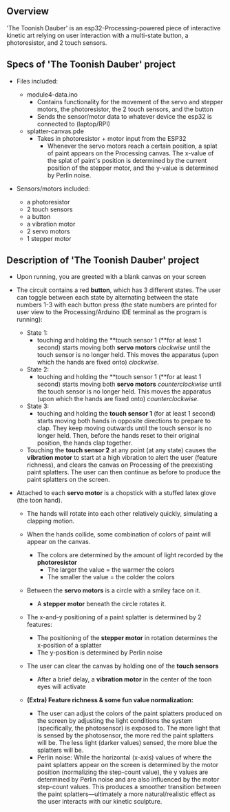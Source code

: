 Overview
--------
'The Toonish Dauber' is an esp32-Processing-powered piece of interactive kinetic art relying on user interaction with a multi-state button, a photoresistor, and 2 touch sensors.

  Specs of 'The Toonish Dauber' project
  ------------------------------
  - Files included:
    - module4-data.ino
      - Contains functionality for the movement of the servo and stepper motors, the photoresistor, the 2 touch sensors, and the button
      - Sends the sensor/motor data to whatever device the esp32 is connected to (laptop/RPI)
    - splatter-canvas.pde
      - Takes in photoresistor + motor input from the ESP32
        - Whenever the servo motors reach a certain position, a splat of paint appears on the Processing canvas. The x-value of the splat of paint's position is determined by the current position of the stepper motor, and the y-value is determined by Perlin noise.  
       
  - Sensors/motors included:
    - a photoresistor 
    - 2 touch sensors
    - a button
    - a vibration motor
    - 2 servo motors
    - 1 stepper motor
   
  Description of 'The Toonish Dauber' project
  --------------------------------------
  - Upon running, you are greeted with a blank canvas on your screen

  - The circuit contains a red **button**, which has 3 different states. The user can toggle between each state by alternating between the state numbers 1-3 with each button press (the state numbers are printed for user view to the Processing/Arduino IDE terminal as the program is running):
      - State 1:
          - touching and holding the **touch sensor 1 (**for at least 1 second) starts moving both **servo motors** *clockwise* until the touch sensor is no longer held. This moves the apparatus (upon which the hands are fixed onto) *clockwise*.
      - State 2:
          - touching and holding the **touch sensor 1 (**for at least 1 second) starts moving both **servo motors** *counterclockwise* until the touch sensor is no longer held. This moves the apparatus (upon which the hands are fixed onto) *counterclockwise*.
      - State 3:
          - touching and holding the **touch sensor 1** (for at least 1 second) starts moving both hands in opposite directions to prepare to clap. They keep moving outwards until the touch sensor is no longer held. Then, before the hands reset to their original position, the hands clap together.
      - Touching the **touch sensor 2** at any point (at any state) causes the **vibration motor** to start at a high vibration to alert the user (feature richness), and clears the canvas on Processing of the preexisting paint splatters. The user can then continue as before to produce the paint splatters on the screen.
   
- Attached to each **servo motor** is a chopstick with a stuffed latex glove (the toon hand).
    - The hands will rotate into each other relatively quickly, simulating a clapping motion.
    - When the hands collide, some combination of colors of paint will appear on the canvas.
        - The colors are determined by the amount of light recorded by the **************************photoresistor**************************
            - The larger the value = the warmer the colors
            - The smaller the value = the colder the colors

  - Between the ************servo motors************ is a circle with a smiley face on it.
      - A **************************stepper motor************************** beneath the circle rotates it.
  
  - The x-and-y positioning of a paint splatter is determined by 2 features:
      - The positioning of the **stepper motor** in rotation determines the x-position of a splatter
      - The y-position is determined by Perlin noise
  - The user can clear the canvas by holding one of the **touch sensors**
      - After a brief delay, a **vibration motor** in the center of the toon eyes will activate
  - **(Extra) Feature richness & some fun value normalization:**
      - The user can adjust the colors of the paint splatters produced on the screen by adjusting the light conditions the system (specifically, the photosensor) is exposed to. The more light that is sensed by the photosensor, the more red the paint splatters will be. The less light (darker values) sensed, the more blue the splatters will be.
      - Perlin noise: While the horizontal (x-axis) values of where the paint splatters appear on the screen is determined by the motor position (normalizing the step-count value), the y values are determined by Perlin noise and are also influenced by the motor step-count values. This produces a smoother transition between the paint splatters—ultimately a more natural/realistic effect as the user interacts with our kinetic sculpture.
